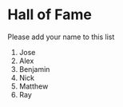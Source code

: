 # Hall of Fame
Please add your name to this list

1. Jose
2. Alex
3. Benjamin
4. Nick
5. Matthew
6. Ray
